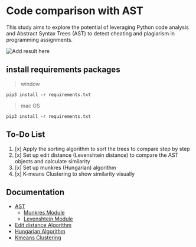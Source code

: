 # Code comparison with AST
This study aims to explore the potential of leveraging Python code analysis and Abstract Syntax Trees (AST) to detect cheating and plagiarism in programming assignments.

![Add result here]()

## install requirements packages
> window
```
pip3 install -r requirements.txt
```
> mac OS
```
pip3 install -r requirements.txt
```

## To-Do List
1. [x] Apply the sorting algorithm to sort the trees to compare step by step
2. [x] Set up edit distance (Levenshtein distance) to compare the AST objects and calculate similarity
3. [x] Set up munkres (Hungarian) algorithm
4. [x] K-means Clustering to show similarity visually

## Documentation
+ [AST](https://docs.python.org/3/library/ast.html#module-ast)
  - [Munkres Module]([https://pypi.org/project/munkres/](https://software.clapper.org/munkres/))
  - [Levenshtein Module](https://rapidfuzz.github.io/Levenshtein/levenshtein.html#distance)
+ [Edit distance Algorithm](https://en.wikipedia.org/wiki/Levenshtein_distance)
+ [Hungarian Algorithm](https://en.wikipedia.org/wiki/Hungarian_algorithm)
+ [Kmeans Clustering](https://scikit-learn.org/stable/modules/generated/sklearn.cluster.KMeans.html)
